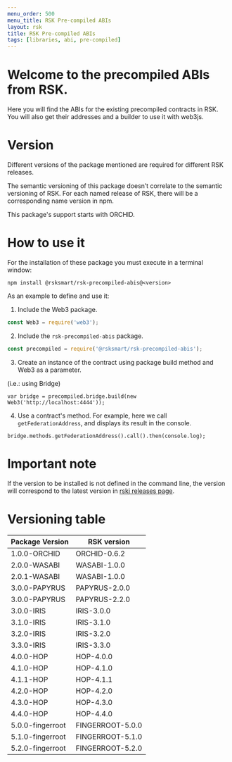 ```yaml
---
menu_order: 500
menu_title: RSK Pre-compiled ABIs
layout: rsk
title: RSK Pre-compiled ABIs
tags: [libraries, abi, pre-compiled]
---
```




# Welcome to the precompiled ABIs from RSK.

Here you will find the ABIs for the existing precompiled contracts in RSK. You will also get their addresses and a builder to use it with web3js.

# Version

Different versions of the package mentioned are required for different RSK releases.

The semantic versioning of this package doesn’t correlate to the semantic versioning of RSK. For each named release of RSK, there will be a corresponding name version in npm.

This package's support starts with ORCHID.

# How to use it

For the installation of these package you must execute in a terminal window:

```shell
npm install @rsksmart/rsk-precompiled-abis@<version>
```

As an example to define and use it:

1) Include the Web3 package.

```javascript
const Web3 = require('web3');
```

2) Include the `rsk-precompiled-abis` package.

```javascript
const precompiled = require('@rsksmart/rsk-precompiled-abis');
```

3) Create an instance of the contract using package build method and Web3 as a parameter.

(i.e.: using Bridge)

```shell
var bridge = precompiled.bridge.build(new Web3('http://localhost:4444'));
```

4) Use a contract's method. For example, here we call `getFederationAddress`, and displays its result in the console.

```shell
bridge.methods.getFederationAddress().call().then(console.log);
```

# Important note

If the version to be installed is not defined in the command line, the version will correspond to the latest version in [rskj releases page](https://github.com/rsksmart/reproducible-builds/tree/master/rskj).

# Versioning table

| Package Version | RSK version   |
|-----------------|---------------|
| 1.0.0-ORCHID    | ORCHID-0.6.2  |
| 2.0.0-WASABI    | WASABI-1.0.0  |
| 2.0.1-WASABI    | WASABI-1.0.0  |
| 3.0.0-PAPYRUS   | PAPYRUS-2.0.0 |
| 3.0.0-PAPYRUS   | PAPYRUS-2.2.0 |
| 3.0.0-IRIS      | IRIS-3.0.0    |
| 3.1.0-IRIS      | IRIS-3.1.0    |
| 3.2.0-IRIS      | IRIS-3.2.0    |
| 3.3.0-IRIS      | IRIS-3.3.0    |
| 4.0.0-HOP       | HOP-4.0.0    |
| 4.1.0-HOP       | HOP-4.1.0    |
| 4.1.1-HOP       | HOP-4.1.1    |
| 4.2.0-HOP       | HOP-4.2.0    |
| 4.3.0-HOP       | HOP-4.3.0    |
| 4.4.0-HOP       | HOP-4.4.0    |
| 5.0.0-fingerroot | FINGERROOT-5.0.0 |
| 5.1.0-fingerroot | FINGERROOT-5.1.0 |
| 5.2.0-fingerroot | FINGERROOT-5.2.0 |